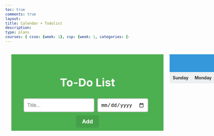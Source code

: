 ```yaml
---
toc: true
comments: true
layout: 
title: Calendar + Todolist
description: 
type: plans
courses: { csse: {week: 1}, csp: {week: 1, categories: [4.A]}, csa: {week: 0} }
---
```


<html lang="en">
<head>
  <meta charset="UTF-8">
  <meta name="viewport" content="width=device-width, initial-scale=1.0">
  <title>Todo List & Calendar</title>
  
  <style>
/* Apply a universal box-sizing rule */
* {
  box-sizing: border-box;
}

/* Reset default margin and padding for lists */
ul {
  margin: 0;
  padding: 0;
}

/* Style for individual to-do list items */
ul li {
  cursor: pointer;
  position: relative;
  padding: 12px 8px 12px 40px;
  background: #eee;
  font-size: 18px;
  transition: 0.2s;
  user-select: none; /* Disable text selection */
  display: flex; /* Use flex layout for list items */
  justify-content: space-between; /* Align items horizontally */
  align-items: center; /* Align items vertically */
  animation: slideIn 0.3s;
}

@keyframes slideIn {
  from {
    opacity: 0;
    transform: translateX(-10px);
  }
  to {
    opacity: 1;
    transform: translateX(0);
  }
}

/* Alternating background color for list items */
ul li:nth-child(odd) {
  background: #f9f9f9;
}

/* Hover effect for list items */
ul li:hover {
  background: #ddd;
}

/* Style for checked (completed) list items */
ul li.checked {
  background: #888;
  color: #fff;
  text-decoration: line-through;
}

/* Diagonal line through checked items */
ul li.checked::before {
  content: '';
  position: absolute;
  border-color: #fff;
  border-style: solid;
  border-width: 0 2px 2px 0;
  top: 10px;
  left: 16px;
  transform: rotate(45deg);
  height: 15px;
  width: 7px;
}

/* Style for the delete button */
.delete {
  padding: 12px;
  cursor: pointer;
  color: red;
}

/* Hover effect for the delete button */
.delete:hover {
  background-color: #f9f9f9;
}

/* Style for the close button */
.close {
  padding: 12px;
  cursor: pointer;
}

/* Hover effect for the close button */
.close:hover {
  background-color: #f44336;
  color: white;
}

/* Improved Styles for To-Do List */

/* Header styles */
.header {
  background-color: #4CAF50; /* Green background color */
  padding: 20px 40px;
  color: white;
  text-align: center;
  font-weight: bold;
  font-size: 24px;
}

/* Style for input fields */
.input-container {
  display: flex;
  margin-bottom: 20px;
}

input[type="text"],
input[type="date"] {
  flex: 1;
  padding: 10px;
  font-size: 16px;
  border: 2px solid #ccc;
  border-radius: 5px;
  margin-right: 10px;
  outline: none;
}

/* Style for the "Add" button */
.addBtn {
  padding: 10px 20px;
  background: #45a049; /* Darker green background color */
  color: white;
  text-align: center;
  font-size: 18px;
  cursor: pointer;
  border: none;
  border-radius: 5px;
}

.addBtn:hover {
  background-color: #357832; /* Darker green for hover effect */
}

/* Style for individual to-do list items */
ul li {
  cursor: pointer;
  padding: 12px;
  background: #f8f8f8; /* Light gray background color */
  font-size: 18px;
  transition: 0.2s;
  user-select: none;
  display: flex;
  justify-content: space-between;
  align-items: center;
  border: 1px solid #e0e0e0; /* Light gray border */
  margin-bottom: 5px;
}

/* Hover effect for list items */
ul li:hover {
  background: #f0f0f0; /* Slightly darker gray for hover effect */
}

/* Style for checked (completed) list items */
ul li.checked {
  background: #d3d3d3; /* Lighter gray background for checked items */
  color: #555;
  text-decoration: line-through;
  border: 1px solid #b8b8b8; /* Light gray border */
}

/* Improved Styles for Calendar */

/* Header styles for the calendar */
#header {
  padding: 15px;
  background-color: #3498db; /* Blue background color */
  color: white;
  font-size: 20px;
  font-family: Arial, sans-serif;
  display: flex;
  justify-content: space-between;
  align-items: center;
}

/* Background color for header buttons */
#header button {
  background-color: #2980b9; /* Darker blue background for buttons */
  color: white;
  font-size: 16px;
  border: none;
  border-radius: 5px;
  padding: 5px 15px;
  cursor: pointer;
  margin-right: 10px;
}

#header button:hover {
  background-color: #1f6481; /* Darker blue for button hover effect */
}

/* Weekdays section styles */
#weekdays {
  width: 100%;
  display: flex;
  color: #333; /* Dark gray text color */
}

/* Style for individual weekday cells */
#weekdays div {
  flex: 1;
  text-align: center;
  padding: 10px;
  background-color: #ecf0f1; /* Light gray background */
  font-weight: bold;
}

/* Style for individual calendar day cells */
/* Style for individual calendar day cells */
.day {
  width: 100px;
  height: 100px;
  cursor: pointer;
  box-sizing: border-box;
  background-color: white;
  margin: 5px;
  box-shadow: 0px 0px 3px #CBD4C2;
  display: flex;
  flex-direction: column;
  justify-content: space-between;
  position: relative;
}

/* Hover effect for calendar day cells */
.day:hover {
  background-color: #e8faed;
}

/* Style for the current day's cell */
.day + #currentDay {
  background-color: #e8f4fa;
}

/* Add grid layout to the calendar */
#calendar {
  width: 100%;
  display: grid;
  grid-template-columns: repeat(7, 1fr);
  gap: 5px;
}


/* Style for event display within calendar cells */
.event {
  padding: 8px;
  background-color: #3498db; /* Darker blue for events */
  color: white;
  border-radius: 5px;
  text-align: center;
  font-weight: bold;
  margin-top: 5px;
  overflow: hidden;
  white-space: nowrap;
  text-overflow: ellipsis;
}

/* Style for padding within the calendar */
.padding {
  cursor: default !important;
  background-color: #FFFCFF !important;
  box-shadow: none !important;
}

/* Styles for modal dialogs */
#newEventModal, #deleteEventModal {
  display: none;
  z-index: 20;
  padding: 25px;
  background-color: #e8f4fa;
  box-shadow: 0px 0px 3px black;
  border-radius: 5px;
  width: 350px;
  top: 100px;
  left: calc(50% - 175px);
  position: absolute;
  font-family: sans-serif;
  animation: fadeIn 0.3s;
}

@keyframes fadeIn {
  from {
    opacity: 0;
    transform: translateY(-10px);
  }
  to {
    opacity: 1;
    transform: translateY(0);
  }
}

/* Style for event title input field */
#eventTitleInput {
  padding: 10px;
  width: 100%;
  box-sizing: border-box;
  margin-bottom: 25px;
  border-radius: 3px;
  outline: none;
  border: none;
  box-shadow: 0px 0px 3px gray;
}

/* Style for error state of the event title input field */
#eventTitleInput.error {
  border: 2px solid red;
}

/* Button styles for cancel and delete actions */
#cancelButton, #deleteButton {
  background-color: #d36c6c;
}

/* Button styles for save and close actions */
#saveButton, #closeButton {
  background-color: #92a1d1;
}

/* Style for event text within the dialog */
#eventText {
  font-size: 14px;
}

/* Background and styles for the modal backdrop */
#modalBackDrop {
  display: none;
  top: 0px;
  left: 0px;
  z-index: 10;
  width: 100vw;
  height: 100vh;
  position: absolute;
  background-color: rgba(0, 0, 0, 0.8);
  }

/* Splitting screen in 2 */
.split-container {
  display: flex;
  width: 100%;
  max-width: 1200px;
  margin: 0 auto;
  padding: 20px;
  align-items: flex-start;
}

.left {
  flex: 1;
  margin-right: 20px;
}

.right {
  flex: 1;
}
</style>

</head>
<body>
<div id="container" class="split-container">
  <!-- Left Container for To-Do List -->
  <div id="todo-list-container" class="left">
    <div id="myDIV" class="header">
      <h2>To-Do List</h2>
      <div class="input-container">
        <input type="text" id="myInput" placeholder="Title..." autocomplete="off">
        <input type="date" id="myDate" class="date-input" placeholder="Date..." autocomplete="off">
      </div>
      <span onclick="newElement()" class="addBtn">Add</span>
    </div>
    <ul id="myUL"></ul>
  </div>

  <!-- Container for Calendar -->
  <div id="calendar-container" class="right">
    <div id="header">
      <div id="monthDisplay"></div>
      <div>
        <button id="backButton">Back</button>
        <button id="nextButton">Next</button>
      </div>
    </div>
    <div id="weekdays">
      <div>Sunday</div>
      <div>Monday</div>
      <div>Tuesday</div>
      <div>Wednesday</div>
      <div>Thursday</div>
      <div>Friday</div>
      <div>Saturday</div>
    </div>
    <div id="calendar"></div>
  </div>
</div>

<div id="newEventModal">
  <h2>New Event</h2>
  <input id="eventTitleInput" placeholder="Event Title" />
  <button id="saveButton">Save</button>
  <button id="cancelButton">Cancel</button>
</div>

<div id="deleteEventModal">
  <h2>Event</h2>
  <p id="eventText"></p>
  <button id="deleteButton">Delete</button>
  <button id="closeButton">Close</button>
</div>

<div id="modalBackDrop"></div>

  <script>
// Select the <ul> element
var list = document.querySelector('ul');

// Add a click event listener to the <ul> element
list.addEventListener('click', function(ev) {
  // Check if the clicked element has the class 'delete'
  if (ev.target.className === 'delete') {
    // Find the parent <div> of the delete button and hide it
    var div = ev.target.parentElement;
    div.style.display = "none";

    // Remove the corresponding task
    removeTask(ev.target.parentElement);

    // Save the updated task list
    saveTasks();
  } else if (ev.target.tagName === 'LI') {
    // Toggle the 'checked' class for the clicked <li> element
    ev.target.classList.toggle('checked');

    // Save the updated task list
    saveTasks();
  }
}, false);

// Function to add an event to the calendar
function addEventToCalendar(title, dateValue) {
  const eventDate = new Date(dateValue);
  eventDate.setUTCHours(0, 0, 0, 0); // Set time to midnight in UTC

  const dateString = `${eventDate.getUTCMonth() + 1}/${eventDate.getUTCDate()}/${eventDate.getUTCFullYear()}`;

  if (!events[dateString]) {
    events[dateString] = [];
  }

  events[dateString].push({ title: title });

  // Store the updated events in localStorage and update the calendar
  localStorage.setItem('events', JSON.stringify(events));
  load();
}

// Function to create a new to-do list item
function newElement() {
  var inputValue = document.getElementById("myInput").value;
  var dateValue = document.getElementById("myDate").value;

  if (inputValue === '' || dateValue === '') {
    alert("Both title and date are required!");
    return;
  }

  var todoList = document.getElementById("myUL");
  var li = document.createElement("li");

  var taskText = inputValue + " (Due: " + dateValue + ")";
  li.innerText = taskText;

  var deleteButton = document.createElement("span");
  deleteButton.className = "delete";
  deleteButton.innerHTML = "\u00D7";
  li.appendChild(deleteButton);

  todoList.appendChild(li);

  // Add the event to the calendar
  addEventToCalendar(inputValue, dateValue);

  // Clear input fields and save the updated task list
  document.getElementById("myInput").value = "";
  document.getElementById("myDate").value = "";
  saveTasks();
}

// Function to remove a task
function removeTask(task) {
  task.remove();

  const taskText = task.innerText;
  const dateRegex = /(\d{1,2}\/\d{1,2}\/\d{4})/;
  const match = taskText.match(dateRegex);

  if (match) {
    const taskDate = match[1];

    // Remove the event associated with the taskDate
    events = events.filter(event => event.date !== taskDate);

    localStorage.setItem('events', JSON.stringify(events));
  }
}

// Function to save tasks to localStorage
function saveTasks() {
  var tasks = document.querySelectorAll("ul li");
  var taskData = [];
  tasks.forEach(function(task) {
    taskData.push({
      text: task.innerText,
      checked: task.classList.contains('checked')
    });
  });
  localStorage.setItem("tasks", JSON.stringify(taskData));
}

// Function to load tasks from localStorage
function loadTasks() {
  var storedTasks = localStorage.getItem("tasks");
  if (storedTasks) {
    var tasks = JSON.parse(storedTasks);
    tasks.forEach(function(taskData) {
      var li = document.createElement("li");
      li.innerText = taskData.text;
      if (taskData.checked) {
        li.classList.add('checked');
      }
      var deleteButton = document.createElement("span");
      deleteButton.className = "delete";
      deleteButton.innerHTML = "\u00D7";
      li.appendChild(deleteButton);
      document.getElementById("myUL").appendChild(li);
    });
  }
}

// Load tasks when the page loads
loadTasks();

// Calendar-related variables and functions
let nav = 0;
let clicked = null;
let events = localStorage.getItem('events') ? JSON.parse(localStorage.getItem('events')) : {};
const calendar = document.getElementById('calendar');
const newEventModal = document.getElementById('newEventModal');
const deleteEventModal = document.getElementById('deleteEventModal');
const backDrop = document.getElementById('modalBackDrop');
const eventTitleInput = document.getElementById('eventTitleInput');
const weekdays = ['Sunday', 'Monday', 'Tuesday', 'Wednesday', 'Thursday', 'Friday', 'Saturday'];

// Function to open the event modal
function openModal(date) {
  clicked = date;

  const eventForDay = events.find(e => e.date === clicked);

  if (eventForDay) {
    document.getElementById('eventText').innerText = eventForDay.title;
    deleteEventModal.style.display = 'block';
  } else {
    newEventModal.style.display = 'block';
  }

  backDrop.style.display = 'block';
}

// Function to load and display the calendar
function load() {
  const dt = new Date();

  // Set the calendar's date based on the navigation
  if (nav !== 0) {
    dt.setMonth(new Date().getMonth() + nav);
  }

  const day = dt.getDate();
  const month = dt.getMonth();
  const year = dt.getFullYear();

  // Calculate the first day of the month and the number of days in the month
  const firstDayOfMonth = new Date(year, month, 1);
  const daysInMonth = new Date(year, month + 1, 0).getDate();

  const dateString = firstDayOfMonth.toLocaleDateString('en-us', {
    weekday: 'long',
    year: 'numeric',
    month: 'numeric',
    day: 'numeric',
  });

  const paddingDays = weekdays.indexOf(dateString.split(', ')[0]);

  // Display the current month and year
  document.getElementById('monthDisplay').innerText =
    `${dt.toLocaleDateString('en-us', { month: 'long' })} ${year}`;

  calendar.innerHTML = '';

  for (let i = 1; i <= paddingDays + daysInMonth; i++) {
    const daySquare = document.createElement('div');
    daySquare.classList.add('day');

    const dayString = `${month + 1}/${i - paddingDays}/${year}`;

    if (i > paddingDays) {
      daySquare.innerText = i - paddingDays;
      const eventForDay = events.find(e => e.date === dayString);

      if (i - paddingDays === day && nav === 0) {
        daySquare.id = 'currentDay';
      }

      if (eventForDay) {
        const eventDiv = document.createElement('div');
        eventDiv.classList.add('event');
        eventDiv.innerText = eventForDay.title;
        daySquare.appendChild(eventDiv);
      }

      // Add a click event listener to open the event modal
      daySquare.addEventListener('click', () => openModal(dayString));
    } else {
      daySquare.classList.add('padding');
    }

    calendar.appendChild(daySquare);
  }
}

// Function to close the event modal
function closeModal() {
  eventTitleInput.classList.remove('error');
  newEventModal.style.display = 'none';
  deleteEventModal.style.display = 'none';
  backDrop.style.display = 'none';
  eventTitleInput.value = '';
  clicked = null;
  load();
}

// Function to save a new event
function saveEvent() {
  if (eventTitleInput.value) {
    eventTitleInput.classList.remove('error');

    events.push({
      date: clicked,
      title: eventTitleInput.value,
    });

    localStorage.setItem('events', JSON.stringify(events));
    closeModal();
  } else {
    eventTitleInput.classList.add('error');
  }
}

// Function to delete an event
function deleteEvent() {
  events = events.filter(e => e.date !== clicked);
  localStorage.setItem('events', JSON.stringify(events));
  closeModal();
}

// Function to initialize buttons and event listeners
function initButtons() {
  document.getElementById('nextButton').addEventListener('click', () => {
    nav++;
    load();
  });

  document.getElementById('backButton').addEventListener('click', () => {
    nav--;
    load();
  });

  document.getElementById('saveButton').addEventListener('click', saveEvent);
  document.getElementById('cancelButton').addEventListener('click', closeModal);
  document.getElementById('deleteButton').addEventListener('click', deleteEvent);
  document.getElementById('closeButton').addEventListener('click', closeModal);
}

// Initialize buttons and load the calendar
initButtons();
load();

</script>
</body>
</html>
